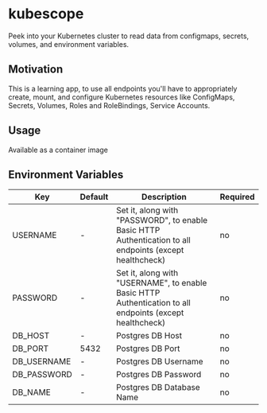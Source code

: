 # kubescope

Peek into your Kubernetes cluster to read data from configmaps, secrets, volumes, and environment variables.

## Motivation

This is a learning app, to use all endpoints you'll have to appropriately create, mount, and configure Kubernetes resources like ConfigMaps, Secrets, Volumes, Roles and RoleBindings, Service Accounts.

## Usage

Available as a container image

## Environment Variables

Key | Default | Description | Required
--- | ---     | ---         | ---
USERNAME       | - | Set it, along with "PASSWORD", to enable Basic HTTP Authentication to all endpoints (except healthcheck) | no
PASSWORD       | - | Set it, along with "USERNAME", to enable Basic HTTP Authentication to all endpoints (except healthcheck) | no
DB_HOST        | - | Postgres DB Host          | no
DB_PORT        | 5432 | Postgres DB Port       | no
DB_USERNAME    | - | Postgres DB Username      | no
DB_PASSWORD    | - | Postgres DB Password      | no
DB_NAME        | - | Postgres DB Database Name | no
